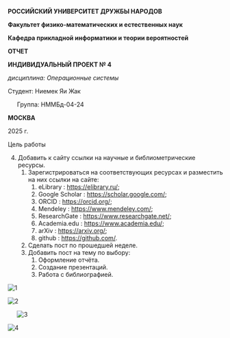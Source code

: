 ﻿**РОССИЙСКИЙ УНИВЕРСИТЕТ ДРУЖБЫ НАРОДОВ**

**Факультет физико-математических и естественных наук**

**Кафедра прикладной информатики и теории вероятностей**





**ОТЧЕТ** 

**ИНДИВИДУАЛЬНЫЙ ПРОЕКТ № 4**	

*дисциплина:	Операционные системы*	 









Студент: Ниемек Яи Жак                                    

`	`Группа: НММБд-04-24                                       







**МОСКВА**

2025	 г.

Цель работы

4. Добавить к сайту ссылки на научные и библиометрические ресурсы.
   1. Зарегистрироваться на соответствующих ресурсах и разместить на них ссылки на сайте:
      1. eLibrary : <https://elibrary.ru/>;
      1. Google Scholar : <https://scholar.google.com/>;
      1. ORCID : <https://orcid.org/>;
      1. Mendeley : <https://www.mendeley.com/>;
      1. ResearchGate : <https://www.researchgate.net/>;
      1. Academia.edu : <https://www.academia.edu/>;
      1. arXiv : <https://arxiv.org/>;
      1. github : <https://github.com/>.
   1. Сделать пост по прошедшей неделе.
   1. Добавить пост на тему по выбору:
      1. Оформление отчёта.
      1. Создание презентаций.
      1. Работа с библиографией.



![](Aspose.Words.a918b75a-1ceb-4838-b0a0-d78558d28e95.001.png "1")



























![](Aspose.Words.a918b75a-1ceb-4838-b0a0-d78558d28e95.002.png "2")



`	`![](Aspose.Words.a918b75a-1ceb-4838-b0a0-d78558d28e95.003.png "3")



![](Aspose.Words.a918b75a-1ceb-4838-b0a0-d78558d28e95.004.png "4")
